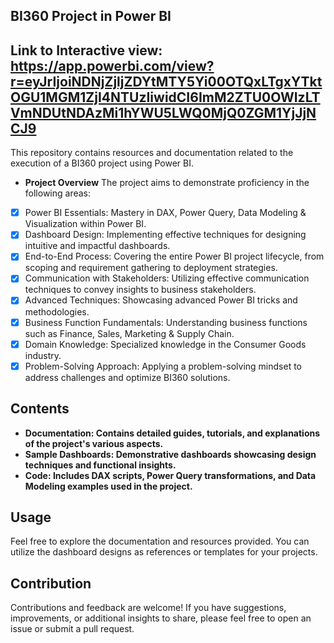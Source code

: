 ## BI360 Project in Power BI
## Link to Interactive view: https://app.powerbi.com/view?r=eyJrIjoiNDNjZjljZDYtMTY5Yi00OTQxLTgxYTktOGU1MGM1ZjI4NTUzIiwidCI6ImM2ZTU0OWIzLTVmNDUtNDAzMi1hYWU5LWQ0MjQ0ZGM1YjJjNCJ9
This repository contains resources and documentation related to the execution of a BI360 project using Power BI.

- **Project Overview**
The project aims to demonstrate proficiency in the following areas:

- [x] Power BI Essentials:
Mastery in DAX, Power Query, Data Modeling & Visualization within Power BI.
- [x] Dashboard Design:
Implementing effective techniques for designing intuitive and impactful dashboards.
- [x] End-to-End Process:
Covering the entire Power BI project lifecycle, from scoping and requirement gathering to deployment strategies.
- [x] Communication with Stakeholders:
Utilizing effective communication techniques to convey insights to business stakeholders.
- [x] Advanced Techniques:
Showcasing advanced Power BI tricks and methodologies.
- [x] Business Function Fundamentals:
Understanding business functions such as Finance, Sales, Marketing & Supply Chain.
- [x] Domain Knowledge:
Specialized knowledge in the Consumer Goods industry.
- [x] Problem-Solving Approach:
Applying a problem-solving mindset to address challenges and optimize BI360 solutions.

## Contents
- **Documentation: Contains detailed guides, tutorials, and explanations of the project's various aspects.**
- **Sample Dashboards: Demonstrative dashboards showcasing design techniques and functional insights.**
- **Code: Includes DAX scripts, Power Query transformations, and Data Modeling examples used in the project.**
## Usage
Feel free to explore the documentation and resources provided. You can utilize the dashboard designs as references or templates for your projects.

## Contribution
Contributions and feedback are welcome! If you have suggestions, improvements, or additional insights to share, please feel free to open an issue or submit a pull request.
